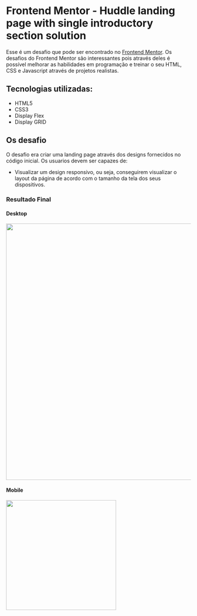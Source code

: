 # Frontend Mentor - Huddle landing page with single introductory section solution

Esse é um desafio que pode ser encontrado no [Frontend Mentor](https://www.frontendmentor.io). Os desafios do Frontend Mentor são interessantes pois através deles é possível melhorar as habilidades em programação e treinar o seu HTML, CSS e Javascript através de projetos realistas.

## Tecnologias utilizadas:
<uL>
<li>HTML5</li>
<li>CSS3</li>
<li>Display Flex</li>
<li>Display GRID</li>
</ul>

## Os desafio

O desafio era criar uma landing page através dos designs fornecidos no código inicial. 
Os usuarios devem ser capazes de:

- Visualizar um design responsivo, ou seja, conseguirem visualizar o layout da página de acordo com o tamanho da tela dos seus dispositivos. 

### Resultado Final

#### Desktop

<img src="https://github.com/AndreiaOliveira7/huddle-landingPage/blob/master/images/Captura%20de%20tela%20de%202023-03-12%2019-54-47.png?raw=true" style="width: 700px"/>

#### Mobile

<img src="https://github.com/AndreiaOliveira7/huddle-landingPage/blob/master/images/Captura%20de%20tela%20de%202023-03-12%2019-54-40.png?raw=true" style="width: 300px"/>

